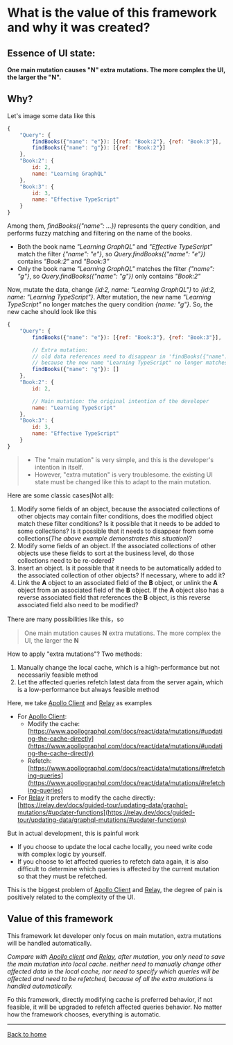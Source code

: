 # What is the value of this framework and why it was created?

## Essence of UI state:

**One main mutation causes "N" extra mutations. The more complex the UI, the larger the "N".**

## Why?

Let's image some data like this
```js
{
    "Query": {
        findBooks({"name": "e"}): [{ref: "Book:2"}, {ref: "Book:3"}],
        findBooks({"name": "g"}): [{ref: "Book:2"}]
    },
    "Book:2": {
        id: 2,
        name: "Learning GraphQL"
    },
    "Book:3": {
        id: 3,
        name: "Effective TypeScript"
    }
}
```
Among them, *findBooks({"name": ...})* represents the query condition, and performs fuzzy matching and filtering on the name of the books.
- Both the book name *"Learning GraphQL"* and *"Effective TypeScript"* match the filter *{"name": "e"}*, so *Query.findBooks({"name": "e"})* contains *"Book:2"* and *"Book:3"*
- Only the book name *"Learning GraphQL"* matches the filter  *{"name": "g"}*, so *Query.findBooks({"name": "g"})* only contains *"Book:2"*

Now, mutate the data, change *{id:2, name: "Learning GraphQL"}* to *{id:2, name: "Learning TypeScript"}*. After mutation, the new name *"Learning TypeScript"* no longer matches the query condition *{name: "g"}*. So, the new cache should look like this
```js
{
    "Query": {
        findBooks({"name": "e"}): [{ref: "Book:3"}, {ref: "Book:3"}],

        // Extra mutation: 
        // old data references need to disappear in 'findBooks({"name": "g"})'
        // because the new name "Learning TypeScript" no longer matches the filter '{"name: g"}'
        findBooks({"name": "g"}): [] 
    },
    "Book:2": {
        id: 2,

        // Main mutation: the original intention of the developer
        name: "Learning TypeScript" 
    },
    "Book:3": {
        id: 3,
        name: "Effective TypeScript"
    }
}
```
> - The "main mutation" is very simple, and this is the developer's intention in itself. 
> - However, "extra mutation" is very troublesome. the existing UI state must be changed like this to adapt to the main mutation.

Here are some classic cases(Not all):
   1. Modify some fields of an object, because the associated collections of other objects may contain filter conditions, does the modified object match these filter conditions? Is it possible that it needs to be added to some collections? Is it possible that it needs to disappear from some collections(*The above example demonstrates this situation*)?
   2. Modify some fields of an object. If the associated collections of other objects use these fields to sort at the business level, do those collections need to be re-odered?
   3. Insert an object. Is it possible that it needs to be automatically added to the associated collection of other objects? If necessary, where to add it?
   4. Link the **A** object to an associated field of the **B** object, or unlink the **A** object from an associated field of the **B** object. If the **A** object also has a reverse associated field that references the **B** object, is this reverse associated field also need to be modified?

There are many possibilities like this，so
> One main mutation causes **N** extra mutations. The more complex the UI, the larger the **N**

How to apply "extra mutations"? Two methods:
1. Manually change the local cache, which is a high-performance but not necessarily feasible method
2. Let the affected queries refetch latest data from the server again, which is a low-performance but always feasible method

Here, we take [Apollo Client](https://github.com/apollographql/apollo-client) and [Relay](https://github.com/facebook/relay) as examples
- For [Apollo Client](https://github.com/apollographql/apollo-client):
  - Modify the cache: [https://www.apollographql.com/docs/react/data/mutations/#updating-the-cache-directly](https://www.apollographql.com/docs/react/data/mutations/#updating-the-cache-directly)
  - Refetch: [https://www.apollographql.com/docs/react/data/mutations/#refetching-queries](https://www.apollographql.com/docs/react/data/mutations/#refetching-queries)
- For [Relay](https://github.com/facebook/relay) 
  it prefers to modify the cache directly: [https://relay.dev/docs/guided-tour/updating-data/graphql-mutations/#updater-functions](https://relay.dev/docs/guided-tour/updating-data/graphql-mutations/#updater-functions)
  
But in actual development, this is painful work

- If you choose to update the local cache locally, you need write code with complex logic by yourself.
- If you choose to let affected queries to refetch data again, it is also difficult to determine which queries is affected by the current mutation so that they must be refetched.

This is the biggest problem of [Apollo Client](https://github.com/apollographql/apollo-client) and [Relay](https://github.com/facebook/relay), the degree of pain is positively related to the complexity of the UI.

## Value of this framework

This framework let developer only focus on main mutation, extra mutations will be handled automatically.

*Compare with [Apollo client](https://github.com/apollographql/apollo-client) and [Relay](https://github.com/facebook/relay), after mutation, you only need to save the main mutation into local cache. neither need to manually change other affected data in the local cache, nor need to specify which queries will be affected and need to be refetched, because of all the extra mutations is handled automatically.*

Fo this framework, directly modifying cache is preferred behavior, if not feasible, it will be upgraded to refetch affected queries behavior. No matter how the framework chooses, everything is automatic.

-----------------
[Back to home](https://github.com/babyfish-ct/graphql-state)
